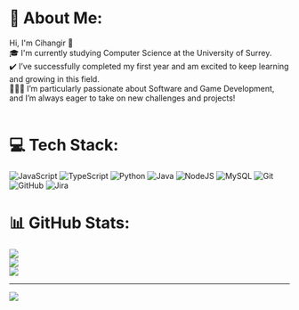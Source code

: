 # 💫 About Me:
Hi, I'm Cihangir 👋<br>🎓 I'm currently studying Computer Science at the University of Surrey.<br>✔️ I’ve successfully completed my first year and am excited to keep learning and growing in this field.<br>👨🏻‍💻 I’m particularly passionate about Software and Game Development, and I’m always eager to take on new challenges and projects!<br><br>

# 💻 Tech Stack:
![JavaScript](https://img.shields.io/badge/javascript-%23323330.svg?style=flat&logo=javascript&logoColor=%23F7DF1E) ![TypeScript](https://img.shields.io/badge/TypeScript-2F74C0?style=flat&logo=typescript&logoColor=white) ![Python](https://img.shields.io/badge/Python-3776AB?style=flat&logo=python&logoColor=FFD43B)
 ![Java](https://img.shields.io/badge/java-%23ED8B00.svg?style=flat&logo=openjdk&logoColor=white) ![NodeJS](https://img.shields.io/badge/node.js-6DA55F?style=flat&logo=node.js&logoColor=white) ![MySQL](https://img.shields.io/badge/mysql-4479A1.svg?style=flat&logo=mysql&logoColor=white) ![Git](https://img.shields.io/badge/git-%23F05033.svg?style=flat&logo=git&logoColor=white) ![GitHub](https://img.shields.io/badge/github-%23121011.svg?style=flat&logo=github&logoColor=white) ![Jira](https://img.shields.io/badge/jira-%230A0FFF.svg?style=flat&logo=jira&logoColor=white)
# 📊 GitHub Stats:
![](https://github-readme-stats.vercel.app/api?username=cihangiracikgoz&theme=tokyonight&hide_border=false&include_all_commits=true&count_private=true)<br/>
![](https://nirzak-streak-stats.vercel.app/?user=cihangiracikgoz&theme=tokyonight&hide_border=false)<br/>
![](https://github-readme-stats.vercel.app/api/top-langs/?username=cihangiracikgoz&theme=tokyonight&hide_border=false&include_all_commits=true&count_private=true&layout=compact)

---
[![](https://visitcount.itsvg.in/api?id=cihangiracikgoz&icon=0&color=0)](https://visitcount.itsvg.in)

<!-- Proudly created with GPRM ( https://gprm.itsvg.in ) -->
